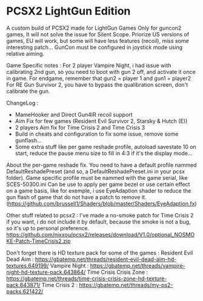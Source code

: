 # PCSX2 LightGun Edition

A custom build of PCSX2 made for LightGun Games
Only for guncon2 games, It will not solve the issue for Silent Scope.
Priorize US versions of games, EU will work, but some will have less features (recoil), miss some interesting patch...
GunCon must be configured in joystick mode using relative aiming.

Game Specific notes :
For 2 player Vampire Night, i had issue with calibrating 2nd gun, so you need to boot with gun 2 off, and activate it once in game.
For endgame, remember that gun2 = player 1 and gun1 = player2
For RE Gun Survivor 2, you have to bypass the qualibration screen, don't calibrate the gun.

ChangeLog :
- MameHooker and Direct Gun4IR recoil support
- Aim Fix for few games (Resident Evil Survivor 2, Starsky & Hutch (E))
- 2 players Aim fix for Time Crisis 2 and Time Crisis 3
- Build in cheats and configuration to fix some issue, remove some gunflash...
- Some extra stuff like per game reshade profile, autoload savestate 10 on start, reduce the pause menu size to fill in 4:3 if it's the display mode...



About the per-game reshade fix.
You need to have a default profile nammed DefaultReshadePreset (and so, a DefaultReshadePreset.ini in your pcsx folder).
Game specific profile must be nammed with the game serial, like SCES-50300.ini
Can be use to apply per game bezel or use certain effect on a game basis, like for exemple, i use EyeAdaption shader to reduce the gun flash of game that do not have a patch to remove it.
(https://github.com/brussell1/Shaders/blob/master/Shaders/EyeAdaption.fx)

Other stuff related to pcsx2 : 
I've made a no-smoke patch for Time Crisis 2 if you want, i do not include it by default, because the smoke is not a bug, so it's up to personal preference.
https://github.com/nixxou/pcsx2/releases/download/V1.0/optional_NOSMOKE-Patch-TimeCrisis2.zip

Don't forget there is HD texture pack for some of the games : 
Resident Evil Dead Aim : https://gbatemp.net/threads/resident-evil-dead-aim-hd-textures.649199/
Vampire Night : https://gbatemp.net/threads/vampire-night-hd-texture-pack.643864/
Time Crisis Crisis Zone : https://gbatemp.net/threads/time-crisis-crisis-zone-hd-texture-pack.643871/
Time Crisis 2 : https://gbatemp.net/threads/my-ps2-packs.621422/